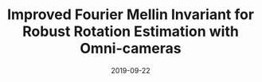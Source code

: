 ---
title: "Improved Fourier Mellin Invariant for Robust Rotation Estimation with Omni-cameras"
collection: publications
permalink: /publication/2019-paper-3
excerpt: 
date: 2019-09-22
venue: 'ICIP'
paperurl: 
citation: 'Q. Xu, A. G. Chavez, H. Blow, A. Birk, and S.Schwertfeger. &quot;AImproved Fourier Mellin Invariant for Robust Rotation Estimation with Omni-cameras.&quot; 26th IEEE International Conference on Image Processing: IEEE, 2019'
---